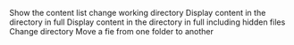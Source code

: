 Show the content list
change working directory
Display content in the directory in full
Display content in the directory in full including hidden files
Change directory
Move a fie from one folder to another
